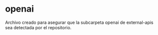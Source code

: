 # openai
Archivo creado para asegurar que la subcarpeta openai de external-apis sea detectada por el repositorio.